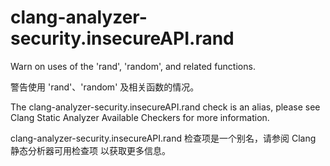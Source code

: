 # clang-analyzer-security.insecureAPI.rand

Warn on uses of the 'rand', 'random', and related functions.

警告使用 'rand'、'random' 及相关函数的情况。

The clang-analyzer-security.insecureAPI.rand check is an alias, please see Clang Static Analyzer Available Checkers for more information.

clang-analyzer-security.insecureAPI.rand 检查项是一个别名，请参阅 Clang 静态分析器可用检查项 以获取更多信息。
